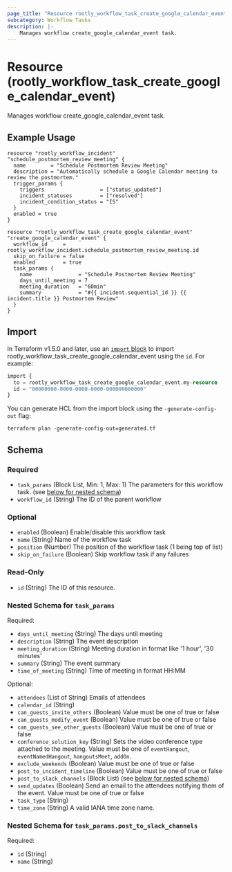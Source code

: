 ```yaml
---
page_title: "Resource rootly_workflow_task_create_google_calendar_event - terraform-provider-rootly"
subcategory: Workflow Tasks
description: |-
    Manages workflow create_google_calendar_event task.
---
```


# Resource (rootly_workflow_task_create_google_calendar_event)

Manages workflow create_google_calendar_event task.

## Example Usage

```shell
resource "rootly_workflow_incident" "schedule_postmortem_review_meeting" {
  name        = "Schedule Postmortem Review Meeting"
  description = "Automatically schedule a Google Calendar meeting to review the postmortem."
  trigger_params {
    triggers                  = ["status_updated"]
    incident_statuses         = ["resolved"]
    incident_condition_status = "IS"
  }
  enabled = true
}

resource "rootly_workflow_task_create_google_calendar_event" "create_google_calendar_event" {
  workflow_id     = rootly_workflow_incident.schedule_postmortem_review_meeting.id
  skip_on_failure = false
  enabled         = true
  task_params {
    name               = "Schedule Postmortem Review Meeting"
    days_until_meeting = 7
    meeting_duration   = "60min"
    summary            = "#{{ incident.sequential_id }} {{ incident.title }} Postmortem Review"
  }
}
```

## Import

In Terraform v1.5.0 and later, use an [`import` block](https://developer.hashicorp.com/terraform/language/import) to import rootly_workflow_task_create_google_calendar_event using the `id`. For example:

```terraform
import {
  to = rootly_workflow_task_create_google_calendar_event.my-resource
  id = "00000000-0000-0000-0000-000000000000"
}
```

You can generate HCL from the import block using the `-generate-config-out` flag:

```console
terraform plan -generate-config-out=generated.tf
```

<!-- schema generated by tfplugindocs -->
## Schema

### Required

- `task_params` (Block List, Min: 1, Max: 1) The parameters for this workflow task. (see [below for nested schema](#nestedblock--task_params))
- `workflow_id` (String) The ID of the parent workflow

### Optional

- `enabled` (Boolean) Enable/disable this workflow task
- `name` (String) Name of the workflow task
- `position` (Number) The position of the workflow task (1 being top of list)
- `skip_on_failure` (Boolean) Skip workflow task if any failures

### Read-Only

- `id` (String) The ID of this resource.

<a id="nestedblock--task_params"></a>
### Nested Schema for `task_params`

Required:

- `days_until_meeting` (String) The days until meeting
- `description` (String) The event description
- `meeting_duration` (String) Meeting duration in format like '1 hour', '30 minutes'
- `summary` (String) The event summary
- `time_of_meeting` (String) Time of meeting in format HH:MM

Optional:

- `attendees` (List of String) Emails of attendees
- `calendar_id` (String)
- `can_guests_invite_others` (Boolean) Value must be one of true or false
- `can_guests_modify_event` (Boolean) Value must be one of true or false
- `can_guests_see_other_guests` (Boolean) Value must be one of true or false
- `conference_solution_key` (String) Sets the video conference type attached to the meeting. Value must be one of `eventHangout`, `eventNamedHangout`, `hangoutsMeet`, `addOn`.
- `exclude_weekends` (Boolean) Value must be one of true or false
- `post_to_incident_timeline` (Boolean) Value must be one of true or false
- `post_to_slack_channels` (Block List) (see [below for nested schema](#nestedblock--task_params--post_to_slack_channels))
- `send_updates` (Boolean) Send an email to the attendees notifying them of the event. Value must be one of true or false
- `task_type` (String)
- `time_zone` (String) A valid IANA time zone name.

<a id="nestedblock--task_params--post_to_slack_channels"></a>
### Nested Schema for `task_params.post_to_slack_channels`

Required:

- `id` (String)
- `name` (String)
